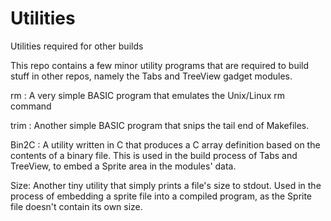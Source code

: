 # Utilities
Utilities required for other builds

This repo contains a few minor utility programs that are required to build stuff in other repos,
namely the Tabs and TreeView gadget modules.

rm : A very simple BASIC program that emulates the Unix/Linux rm command

trim : Another simple BASIC program that snips the tail end of Makefiles.

Bin2C : A utility written in C that produces a C array definition based on the contents of a binary file.
This is used in the build process of Tabs and TreeView, to embed a Sprite area in the modules' data.

Size: Another tiny utility that simply prints a file's size to stdout. Used in the process of embedding a
sprite file into a compiled program, as the Sprite file doesn't contain its own size.
